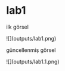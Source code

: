 # lab1
 <p>ilk görsel </p>
![](outputs/lab1.png)
<p>güncellenmiş görsel </p>
![](outputs/lab1.1.png)
